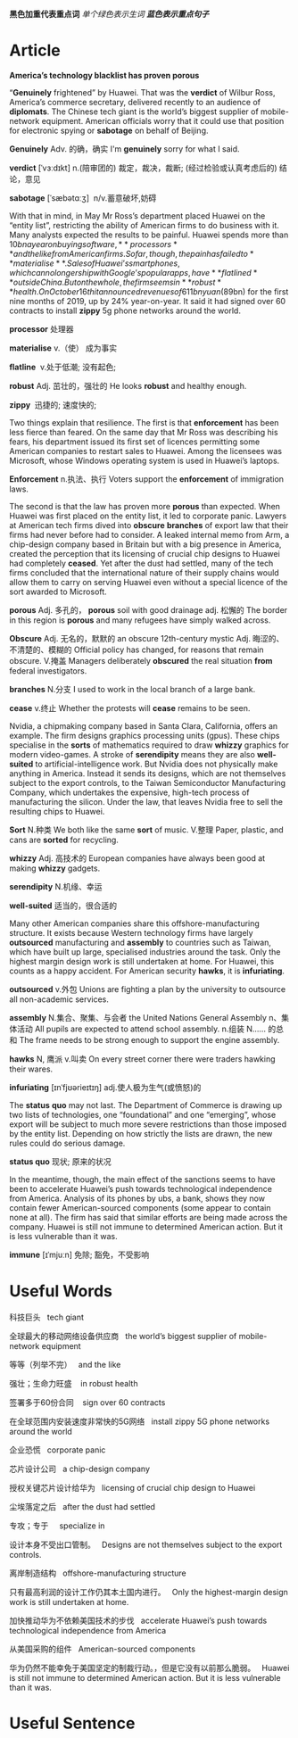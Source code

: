 **黑色加重代表重点词**
*单个绿色表示生词*
***蓝色表示重点句子***

# Article
**America’s technology blacklist has proven porous**

  

“**Genuinely** frightened” by Huawei. That was the **verdict** of Wilbur Ross, America’s commerce secretary, delivered recently to an audience of **diplomats**. The Chinese tech giant is the world’s biggest supplier of mobile-network equipment. American officials worry that it could use that position for electronic spying or **sabotage** on behalf of Beijing.

**Genuinely** 
Adv. 的确，确实
I'm **genuinely** sorry for what I said.

**verdict** [ˈvɜːdɪkt] n.(陪审团的) 裁定，裁决，裁断; (经过检验或认真考虑后的) 结论，意见

**sabotage** [ˈsæbətɑːʒ]  n/v.蓄意破坏,妨碍

  

With that in mind, in May Mr Ross’s department placed Huawei on the “entity list”, restricting the ability of American firms to do business with it. Many analysts expected the results to be painful. Huawei spends more than $10bn a year on buying software, **processors** and the like from American firms. So far, though, the pain has failed to **materialise**. Sales of Huawei’s smartphones, which can no longer ship with Google’s popular apps, have **flatlined** outside China. But on the whole, the firm seems in **robust** health. On October 16th it announced revenues of 611bn yuan ($89bn) for the first nine months of 2019, up by 24% year-on-year. It said it had signed over 60 contracts to install **zippy** 5g phone networks around the world.

**processor** 处理器

**materialise** v.（使） 成为事实

**flatline**  v.处于低潮; 没有起色;

**robust**
Adj. 茁壮的，强壮的
He looks **robust** and healthy enough.


**zippy**  迅捷的; 速度快的; 

  

Two things explain that resilience. The first is that **enforcement** has been less fierce than feared. On the same day that Mr Ross was describing his fears, his department issued its first set of licences permitting some American companies to restart sales to Huawei. Among the licensees was Microsoft, whose Windows operating system is used in Huawei’s laptops.

**Enforcement**
n.执法、执行
Voters support the **enforcement** of immigration laws.
  

The second is that the law has proven more **porous** than expected. When Huawei was first placed on the entity list, it led to corporate panic. Lawyers at American tech firms dived into **obscure** **branches** of export law that their firms had never before had to consider. A leaked internal memo from Arm, a chip-design company based in Britain but with a big presence in America, created the perception that its licensing of crucial chip designs to Huawei had completely **ceased**. Yet after the dust had settled, many of the tech firms concluded that the international nature of their supply chains would allow them to carry on serving Huawei even without a special licence of the sort awarded to Microsoft.
  
**porous**
Adj. 多孔的，
**porous** soil with good drainage
adj. 松懈的
The border in this region is **porous** and many refugees have simply walked across.

**Obscure**
Adj. 无名的，默默的
an obscure 12th-century mystic
Adj. 晦涩的、不清楚的、模糊的
Official policy has changed, for reasons that remain obscure.
V.掩盖
Managers deliberately **obscured** the real situation **from** federal investigators.

**branches**
N.分支
I used to work in the local branch of a large bank.

**cease**
v.终止
Whether the protests will **cease** remains to be seen.

Nvidia, a chipmaking company based in Santa Clara, California, offers an example. The firm designs graphics processing units (gpus). These chips specialise in the **sorts** of mathematics required to draw **whizzy** graphics for modern video-games. A stroke of **serendipity** means they are also **well-suited** to artificial-intelligence work. But Nvidia does not physically make anything in America. Instead it sends its designs, which are not themselves subject to the export controls, to the Taiwan Semiconductor Manufacturing Company, which undertakes the expensive, high-tech process of manufacturing the silicon. Under the law, that leaves Nvidia free to sell the resulting chips to Huawei.

**Sort**
N.种类
We both like the same **sort** of music.
V.整理
Paper, plastic, and cans are **sorted** for recycling.

**whizzy**
Adj. 高技术的
European companies have always been good at making **whizzy** gadgets.

**serendipity**
N.机缘、幸运


**well-suited** 适当的，很合适的

  

Many other American companies share this offshore-manufacturing structure. It exists because Western technology firms have largely **outsourced** manufacturing and **assembly** to countries such as Taiwan, which have built up large, specialised industries around the task. Only the highest margin design work is still undertaken at home. For Huawei, this counts as a happy accident. For American security **hawks**, it is **infuriating**.

**outsourced**
v.外包
Unions are fighting a plan by the university to outsource all non-academic services.

**assembly**
N.集合、聚集、与会者
the United Nations General Assembly
n、集体活动
All pupils are expected to attend school assembly.
n.组装
N...... 的总和
The frame needs to be strong enough to support the engine assembly.

**hawks**
N, 鹰派
v.叫卖
On every street corner there were traders hawking their wares.

**infuriating** [ɪnˈfjʊərieɪtɪŋ] adj.使人极为生气(或愤怒)的

  

The **status** **quo** may not last. The Department of Commerce is drawing up two lists of technologies, one “foundational” and one “emerging”, whose export will be subject to much more severe restrictions than those imposed by the entity list. Depending on how strictly the lists are drawn, the new rules could do serious damage.

**status quo** 现状; 原来的状况

  

In the meantime, though, the main effect of the sanctions seems to have been to accelerate Huawei’s push towards technological independence from America. Analysis of its phones by ubs, a bank, shows they now contain fewer American-sourced components (some appear to contain none at all). The firm has said that similar efforts are being made across the company. Huawei is still not immune to determined American action. But it is less vulnerable than it was.

**immune** [ɪˈmjuːn] 免除; 豁免，不受影响


# Useful Words
科技巨头   tech giant

全球最大的移动网络设备供应商   the world’s biggest supplier of mobile-network equipment

等等（列举不完）   and the like

强壮；生命力旺盛    in robust health

签署多于60份合同    sign over 60 contracts

在全球范围内安装速度非常快的5G网络   install zippy 5G phone networks around the world

企业恐慌   corporate panic 

芯片设计公司   a chip-design company

授权关键芯片设计给华为   licensing of crucial chip design to Huawei

尘埃落定之后   after the dust had settled

专攻；专于     specialize in

设计本身不受出口管制。   Designs are not themselves subject to the export controls.

离岸制造结构   offshore-manufacturing structure

只有最高利润的设计工作仍其本土国内进行。   Only the highest-margin design work is still undertaken at home.

加快推动华为不依赖美国技术的步伐   accelerate Huawei’s push towards technological independence from America

从美国采购的组件   American-sourced components

华为仍然不能幸免于美国坚定的制裁行动。，但是它没有以前那么脆弱。   Huawei is still not immune to determined American action. But it is less vulnerable than it was.

# Useful Sentence
